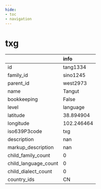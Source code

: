 ```yaml
---
hide:
- toc
- navigation
---
```

# txg
|                      | info       |
|:---------------------|:-----------|
| id                   | tang1334   |
| family_id            | sino1245   |
| parent_id            | west2973   |
| name                 | Tangut     |
| bookkeeping          | False      |
| level                | language   |
| latitude             | 38.894904  |
| longitude            | 102.246464 |
| iso639P3code         | txg        |
| description          | nan        |
| markup_description   | nan        |
| child_family_count   | 0          |
| child_language_count | 0          |
| child_dialect_count  | 0          |
| country_ids          | CN         |